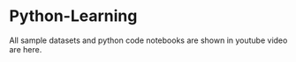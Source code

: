 # Python-Learning
All sample datasets and python code notebooks are shown in youtube video are here.
